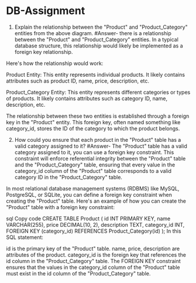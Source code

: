 # DB-Assignment

1. Explain the relationship between the "Product" and "Product_Category" entities from the above diagram.
   #Answer- there is a relationship between the "Product" and "Product_Category" entities. In a typical database structure, this relationship would likely be implemented as a foreign key relationship.

Here's how the relationship would work:

Product Entity: This entity represents individual products. It likely contains attributes such as product ID, name, price, description, etc.

Product_Category Entity: This entity represents different categories or types of products. It likely contains attributes such as category ID, name, description, etc.

The relationship between these two entities is established through a foreign key in the "Product" entity. This foreign key, often named something like category_id, stores the ID of the category to which the product belongs.


2. How could you ensure that each product in the "Product" table has a valid category assigned to it?
   #Answer-  The "Product" table has a valid category assigned to it, you can use a foreign key constraint. This constraint will enforce referential integrity between the "Product" table and the "Product_Category" table, ensuring that every value in the category_id column of the "Product" table corresponds to a valid category ID in the "Product_Category" table.

In most relational database management systems (RDBMS) like MySQL, PostgreSQL, or SQLite, you can define a foreign key constraint when creating the "Product" table. Here's an example of how you can create the "Product" table with a foreign key constraint:

sql
Copy code
CREATE TABLE Product (
    id INT PRIMARY KEY,
    name VARCHAR(255),
    price DECIMAL(10, 2),
    description TEXT,
    category_id INT,
    FOREIGN KEY (category_id) REFERENCES Product_Category(id)
);
In this SQL statement:

id is the primary key of the "Product" table.
name, price, description are attributes of the product.
category_id is the foreign key that references the id column in the "Product_Category" table.
The FOREIGN KEY constraint ensures that the values in the category_id column of the "Product" table must exist in the id column of the "Product_Category" table.
